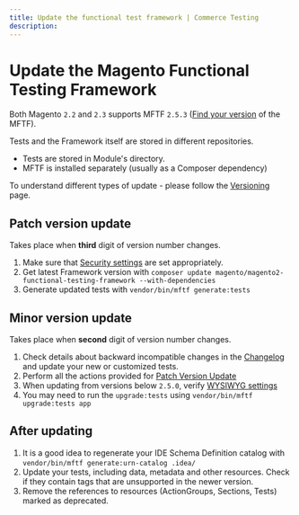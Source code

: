 ```yaml
---
title: Update the functional test framework | Commerce Testing
description:
---
```


# Update the Magento Functional Testing Framework

<InlineAlert variant="info" slots="text"/>

Both Magento `2.2` and `2.3` supports MFTF `2.5.3` ([Find your version][] of the MFTF).

Tests and the Framework itself are stored in different repositories.

*  Tests are stored in Module's directory.
*  MFTF is installed separately (usually as a Composer dependency)

To understand different types of update - please follow the [Versioning][] page.

## Patch version update

Takes place when **third** digit of version number changes.

1. Make sure that [Security settings][] are set appropriately.
1. Get latest Framework version with `composer update magento/magento2-functional-testing-framework --with-dependencies`
1. Generate updated tests with `vendor/bin/mftf generate:tests`

## Minor version update

Takes place when **second** digit of version number changes.

1. Check details about backward incompatible changes in the [Changelog][] and update your new or customized tests.
1. Perform all the actions provided for [Patch Version Update][]
1. When updating from versions below `2.5.0`, verify [WYSIWYG settings][]
1. You may need to run the `upgrade:tests` using `vendor/bin/mftf upgrade:tests app`

## After updating

1. It is a good idea to regenerate your IDE Schema Definition catalog with `vendor/bin/mftf generate:urn-catalog .idea/`
1. Update your tests, including data, metadata and other resources. Check if they contain tags that are unsupported in the newer version.
1. Remove the references to resources (ActionGroups, Sections, Tests) marked as deprecated.

<!-- Link Definitions -->
[Changelog]: https://github.com/magento/magento2-functional-testing-framework/blob/master/CHANGELOG.md
[WYSIWYG settings]: getting-started.md#wysiwyg-settings
[Security settings]: getting-started.md#security-settings
[Find your version]: introduction.md#find-your-mftf-version
[Versioning]: versioning.md#versioning-policy
[Patch Version Update]: #patch-version-update
